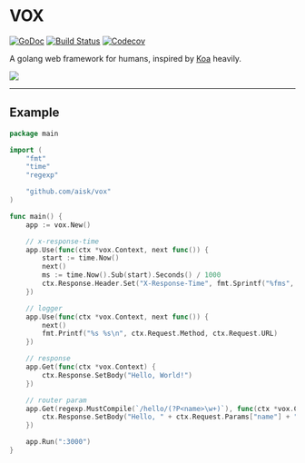 # VOX

[![GoDoc](https://godoc.org/github.com/aisk/vox?status.svg)](https://godoc.org/github.com/aisk/vox) [![Build Status](https://travis-ci.org/aisk/vox.svg?branch=master)](https://travis-ci.org/aisk/vox) [![Codecov](https://img.shields.io/codecov/c/github/aisk/vox.svg)](https://codecov.io/gh/aisk/vox)

A golang web framework for humans, inspired by [Koa](http://koajs.com) heavily.

![](https://i.v2ex.co/9MO3sMs4.jpeg)

---

## Example

```go
package main

import (
	"fmt"
	"time"
	"regexp"

	"github.com/aisk/vox"
)

func main() {
	app := vox.New()

	// x-response-time
	app.Use(func(ctx *vox.Context, next func()) {
		start := time.Now()
		next()
		ms := time.Now().Sub(start).Seconds() / 1000
		ctx.Response.Header.Set("X-Response-Time", fmt.Sprintf("%fms", ms))
	})

	// logger
	app.Use(func(ctx *vox.Context, next func()) {
		next()
		fmt.Printf("%s %s\n", ctx.Request.Method, ctx.Request.URL)
	})

	// response
	app.Get(func(ctx *vox.Context) {
		ctx.Response.SetBody("Hello, World!")
	})

	// router param
	app.Get(regexp.MustCompile(`/hello/(?P<name>\w+)`), func(ctx *vox.Context) {
		ctx.Response.SetBody("Hello, " + ctx.Request.Params["name"] + "!")
	})

	app.Run(":3000")
}
```
